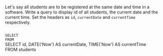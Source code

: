 Let's say all students are to be registered at the same date and time in a software. Write a query to display id of all students, the current date and the current time.
Set the headers as `id`, `currentDate` and `currentTime` respectively.



<Editor lang="sql" dbName="students1.db" type="exercise">
<code>
SELECT
FROM
</code>

<solution>
SELECT id, DATE('Now') AS currentDate, TIME('Now') AS currentTime
FROM students
</solution>
</Editor>